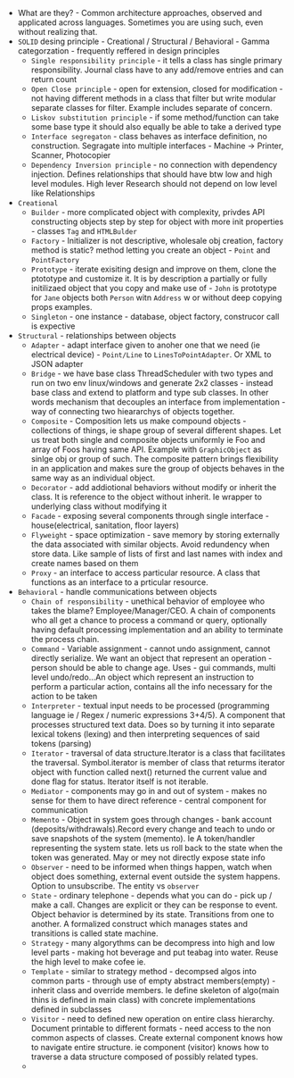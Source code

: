 * What are they? - Common architecture approaches, observed and applicated across languages. Sometimes you are using such, even without realizing that.
* `SOLID` desing principle - Creational / Structural / Behavioral - Gamma categorzation - frequently reffered in design principles
    * `Single responsibility principle` - it tells a class has single primary responsibility. Journal class have to any add/remove entries and can return count
    * `Open Close principle` - open for extension, closed for modification - not having different methods in a class that filter but write modular separate classes for filter. Example includes separate of concern.
    * `Liskov substitution principle` - if some method/function can take some base type it should also equally be able to take a derived type
    * `Interface segregaton` - class behaves as interface definition, no construction. Segragate into multiple interfaces - Machine -> Printer, Scanner, Photocopier
    * `Dependency Inversion principle` - no connection with dependency injection. Defines relationships that should have btw low and high level modules. High lever Research should not depend on low level like Relationships
* `Creational`
    * `Builder` - more complicated object with complexity, privdes API constructing objects step by step for object with more init properties - classes `Tag` and `HTMLBulder` 
    * `Factory` - Initializer is not descriptive, wholesale obj creation, factory method is static? method letting you create an object - `Point` and `PointFactory`
    * `Prototype` - iterate exisiting design and improve on them, clone the ptototype and customize it. It is by description a partially or fully initilizaed object that you copy and make use of - `John` is prototype for `Jane` objects both `Person` witn `Address` w or without deep copying props examples.
    * `Singleton` - one instance - database, object factory, construcor call is expective
* `Structural` - relationships between objects
    * `Adapter` - adapt interface given to anoher one that we need (ie electrical device) - `Point/Line` to `LinesToPointAdapter`. Or XML to JSON adapter
    * `Bridge` - we have base class ThreadScheduler with two types and run on two env linux/windows and generate 2x2 classes - instead base class and extend to platform and type sub classes. In other words mechanism that decouples an interface from implementation - way of connecting two hieararchys of objects together.
    * `Composite` - Composition lets us make compound objects - collections of things, ie shape group of several different shapes. Let us treat both single and composite objects uniformly ie Foo and array of Foos having same API. Example with `GraphicObject` as sinlge obj or group of such. The composite pattern brings flexibility in an application and makes sure the group of objects behaves in the same way as an individual object.
    * `Decorator` - add addiotional behaviors without modify or inherit the class. It is reference to the object without inherit. Ie wrapper to underlying class without modifying it
    * `Facade` - exposing several components through single interface - house(electrical, sanitation, floor layers)
    * `Flyweight` - space optimization - save memory by storing externally the data associated with similar objects. Avoid redundency when store data. Like sample of lists of first and last names with index and create names based on them
    * `Proxy` - an interface to access particular resource. A class that functions as an interface to a prticular resource.
* `Behavioral` - handle communications between objects
    * `Chain of responsibility` - unethical behavior of employee who takes the blame? Employee/Manager/CEO. A chain of components who all get a chance to process a command or query, optionally having default processing implementation and an ability to terminate the process chain.
    * `Command` - Variable assignment - cannot undo assignment, cannot directly serialize. We want an object that represent an operation - person should be able to change age. Uses - gui commands, multi level undo/redo...An object which represent an instruction to perform a particular action, contains all the info necessary for the action to be taken
    * `Interpreter` - textual input needs to be processed (programming language ie / Regex / numeric expressions 3+4/5). A component that processes structured text data. Does so by turning it into separate lexical tokens (lexing) and then interpreting sequences of said tokens (parsing)
    * `Iterator` - traversal of data structure.Iterator is a class that facilitates the traversal. Symbol.iterator is member of class that returms iterator object with function called next() returned the current value and done flag for status. Iterator itself is not iterable.
    * `Mediator` - components may go in and out of system - makes no sense for them to have direct reference - central component for communication
    * `Memento` - Object in system goes through changes - bank account (deposits/withdrawals).Record every change and teach to undo or save snapshots of the system (memento). Ie A token/handler representing the system state. lets us roll back to the state when the token was generated. May or mey not directly expose state info
    * `Observer` - need to be informed when things happen, watch when object does something, external event outside the system happens. Option to unsubscribe. The entity   vs `observer`
    * `State` - ordinary  telephone - depends what you can do - pick up / make a call. Changes are explicit or they can be response to event. Object behavior is determined by its state. Transitions from one to another. A formalized construct which manages states and transitions is called state machine.
    * `Strategy` - many algorythms can be decompress into high and low level parts - making hot beverage and put teabag into water. Reuse the high level to make cofee ie.
    * `Template` - similar to strategy method - decompsed algos into common parts - through use of empty abstract members(empty) - inherit class and override members. Ie define skeleton of algo(main thins is defined in main class) with concrete implementations defined in subclasses
    * `Visitor` - need to defined new operation on entire class hierarchy. Document printable to different formats - need access to the non common aspects of classes. Create external component knows how to navigate entire structure. ie component (visitor) knows how to traverse a data structure composed of possibly related types.
    * 